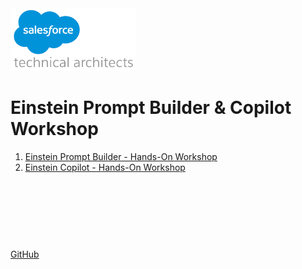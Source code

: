 <img src="https://github.com/bmc-sf/Workshop-Mfg-Automation/blob/main/Salesforce_Technical_Architects_Logo.png" alt="alt text" width="200" height="100">
<!-- https://c1.sfdcstatic.com/content/dam/web/en_us/www/images/home/logo-salesforce.svg -->

# Einstein Prompt Builder & Copilot Workshop
<!-- Final TDX Docs after revisions -->

1. [Einstein Prompt Builder - Hands-On Workshop](https://github.com/bmc-sf/Workshop-AI/blob/main/Einstein%20Prompt%20Builder%20-%20Hands-On%20Workshop.pdf)
2. [Einstein Copilot - Hands-On Workshop](https://github.com/bmc-sf/Workshop-AI/blob/main/Einstein%20Copilot%20-%20Hands-On%20Workshop.pdf)




<br/><br/><br/>
------------------------
<!-- [platformdemos.com](https://platformdemos.com)<br/> -->
[GitHub](https://github.com/bmc-sf/Workshop-AI)<br/>
